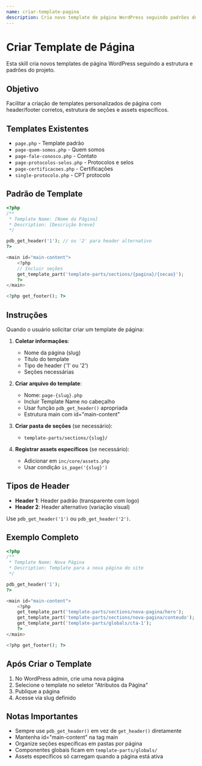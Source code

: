 ```yaml
---
name: criar-template-pagina
description: Cria novo template de página WordPress seguindo padrões do projeto
---
```


# Criar Template de Página

Esta skill cria novos templates de página WordPress seguindo a estrutura e padrões do projeto.

## Objetivo

Facilitar a criação de templates personalizados de página com header/footer corretos, estrutura de seções e assets específicos.

## Templates Existentes

- `page.php` - Template padrão
- `page-quem-somos.php` - Quem somos
- `page-fale-conosco.php` - Contato
- `page-protocolos-selos.php` - Protocolos e selos
- `page-certificacoes.php` - Certificações
- `single-protocolo.php` - CPT protocolo

## Padrão de Template

```php
<?php
/**
 * Template Name: [Nome da Página]
 * Description: [Descrição breve]
 */

pdb_get_header('1'); // ou '2' para header alternativo
?>

<main id="main-content">
    <?php
    // Incluir seções
    get_template_part('template-parts/sections/{pagina}/{secao}');
    ?>
</main>

<?php get_footer(); ?>
```

## Instruções

Quando o usuário solicitar criar um template de página:

1. **Coletar informações**:
   - Nome da página (slug)
   - Título do template
   - Tipo de header ('1' ou '2')
   - Seções necessárias

2. **Criar arquivo do template**:
   - Nome: `page-{slug}.php`
   - Incluir Template Name no cabeçalho
   - Usar função `pdb_get_header()` apropriada
   - Estrutura main com id="main-content"

3. **Criar pasta de seções** (se necessário):
   - `template-parts/sections/{slug}/`

4. **Registrar assets específicos** (se necessário):
   - Adicionar em `inc/core/assets.php`
   - Usar condição `is_page('{slug}')`

## Tipos de Header

- **Header 1**: Header padrão (transparente com logo)
- **Header 2**: Header alternativo (variação visual)

Use `pdb_get_header('1')` ou `pdb_get_header('2')`.

## Exemplo Completo

```php
<?php
/**
 * Template Name: Nova Página
 * Description: Template para a nova página do site
 */

pdb_get_header('1');
?>

<main id="main-content">
    <?php
    get_template_part('template-parts/sections/nova-pagina/hero');
    get_template_part('template-parts/sections/nova-pagina/conteudo');
    get_template_part('template-parts/globals/cta-1');
    ?>
</main>

<?php get_footer(); ?>
```

## Após Criar o Template

1. No WordPress admin, crie uma nova página
2. Selecione o template no seletor "Atributos da Página"
3. Publique a página
4. Acesse via slug definido

## Notas Importantes

- Sempre use `pdb_get_header()` em vez de `get_header()` diretamente
- Mantenha id="main-content" na tag main
- Organize seções específicas em pastas por página
- Componentes globais ficam em `template-parts/globals/`
- Assets específicos só carregam quando a página está ativa
